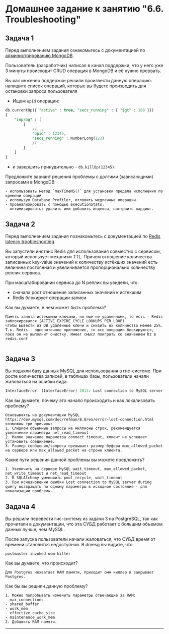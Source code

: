 # Домашнее задание к занятию "6.6. Troubleshooting"

## Задача 1

Перед выполнением задания ознакомьтесь с документацией по [администрированию MongoDB](https://docs.mongodb.com/manual/administration/).

Пользователь (разработчик) написал в канал поддержки, что у него уже 3 минуты происходит CRUD операция в MongoDB и её 
нужно прервать. 

Вы как инженер поддержки решили произвести данную операцию:
напишите список операций, которые вы будете производить для остановки запроса пользователя
- Ищем `opid` операции:
```sql
db.currentOp({ "active" : true, "secs_running" : { "$gt" : 180 }})
{
    "inprog" : [
        {
            //...
            "opid" : 12345,
            "secs_running" : NumberLong(123)
            //...
        }
    ]
}
```
- и завершить принудительно - `db.killOp(12345)`.


Предложите вариант решения проблемы с долгими (зависающими) запросами в MongoDB:

    - использовать метод `maxTimeMS()` для установки предела исполнения по времени операций
    - используя Database Profiler, отловить медленные операции. 
    - проанализировать c помощью executionStats. 
    - оптимизировать: удалить или добавить индексы, настроить шардинг.


## Задача 2

Перед выполнением задания познакомьтесь с документацией по [Redis latency troobleshooting](https://redis.io/topics/latency).

Вы запустили инстанс Redis для использования совместно с сервисом, который использует механизм TTL. 
Причем отношение количества записанных key-value значений к количеству истёкших значений есть величина постоянная и
увеличивается пропорционально количеству реплик сервиса. 

При масштабировании сервиса до N реплик вы увидели, что:
- сначала рост отношения записанных значений к истекшим
- Redis блокирует операции записи

Как вы думаете, в чем может быть проблема?

```
Память занята истекшими ключами, но еще не удаленными, то есть - Redis заблокировался (ACTIVE_EXPIRE_CYCLE_LOOKUPS_PER_LOOP)
чтобы вывести из DB удаленные ключи и снизить их количество менее 25%. Т.к. Redis - однопоточное приложение, то все операции блокируются,
пока он не выполнит очистку. Имеет смысл поиграть со значением hz в redis.conf


```
 
## Задача 3

Вы подняли базу данных MySQL для использования в гис-системе. При росте количества записей, в таблицах базы,
пользователи начали жаловаться на ошибки вида:
```python
InterfaceError: (InterfaceError) 2013: Lost connection to MySQL server during query u'SELECT..... '
```

Как вы думаете, почему это начало происходить и как локализовать проблему?
```
Основываясь на документации MySQL https://dev.mysql.com/doc/refman/8.0/en/error-lost-connection.html возможны три причины:
1. Слишком объемные запросы на миллионы строк, рекомендуется увеличение параметра net_read_timeout
2. Малое значение параметра connect_timeout, клиент не успевает установить соединение.
3. Размер сообщения/запроса превышает размер буфера max_allowed_packet на сервере или max_allowed_packet на строне клиента.
```
Какие пути решения данной проблемы вы можете предложить?
```
1. Увеличить на сервере MySQL wait_timeout, max_allowed_packet, net_write_timeout и net_read_timeout
2. В SQLAlchemy уменьшить pool_recycle, wait_timeout
3. При исчезновении ошибки Lost connection to MySQL server during query возвращать по одному параметры в исходное состояние - для локализации проблемы.
```
## Задача 4


Вы решили перевести гис-систему из задачи 3 на PostgreSQL, так как прочитали в документации, что эта СУБД работает с 
большим объемом данных лучше, чем MySQL.

После запуска пользователи начали жаловаться, что СУБД время от времени становится недоступной. В dmesg вы видите, что:

`postmaster invoked oom-killer`

Как вы думаете, что происходит?
```
Для Postgres нехватает RAM памяти, приходит омм киллер и закрывает Postgres.
```
Как бы вы решили данную проблему?
```
1. Можно попробывать изменить параметры отвечающие за RAM:
- max_connections
- shared_buffer
- work_mem
- effective_cache_size
- maintenance_work_mem
2. Добавить RAM памяти.
```
---
